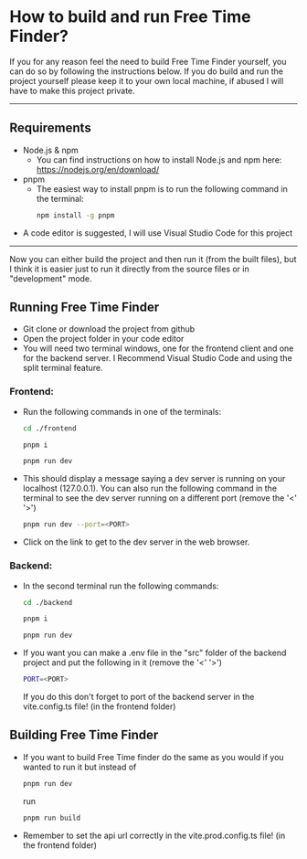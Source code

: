 # How to build and run Free Time Finder?

If you for any reason feel the need to build Free Time Finder yourself, you can do so by following the instructions below. If you do build and run the project yourself please keep it to your own local machine, if abused I will have to make this project private.

***
## Requirements
- Node.js & npm
  - You can find instructions on how to install Node.js and npm here: https://nodejs.org/en/download/
- pnpm
  - The easiest way to install pnpm is to run the following command in the terminal:
    ```bash
    npm install -g pnpm
    ```
- A code editor is suggested, I will use Visual Studio Code for this project

***

Now you can either build the project and then run it (from the built files), but I think it is easier just to run it directly from the source files or in "development" mode.

## Running Free Time Finder
- Git clone or download the project from github
- Open the project folder in your code editor
- You will need two terminal windows, one for the frontend client and one for the backend server. I Recommend Visual Studio Code and using the split terminal feature.

### Frontend:
- Run the following commands in one of the terminals:
  ```bash
  cd ./frontend
  ```
  ```bash
  pnpm i
  ```
  ```bash
  pnpm run dev
  ```
- This should display a message saying a dev server is running on your localhost (127.0.0.1). You can also run the following command in the terminal to see the dev server running on a different port (remove the '<' '>')
  ```bash
  pnpm run dev --port=<PORT>
  ```
- Click on the link to get to the dev server in the web browser.

### Backend:
- In the second terminal run the following commands:
  ```bash
  cd ./backend
  ```
  ```bash
  pnpm i
  ```
  ```bash
  pnpm run dev
  ```
- If you want you can make a .env file in the "src" folder of the backend project and put the following in it (remove the '<' '>')
  ```bash
  PORT=<PORT>
  ```	
  If you do this don't forget to port of the backend server in the vite.config.ts file! (in the frontend folder)

## Building Free Time Finder
- If you want to build Free Time finder do the same as you would if you wanted to run it but instead of
  ```bash
  pnpm run dev
  ```
  run
  ```bash
  pnpm run build
  ```
- Remember to set the api url correctly in the vite.prod.config.ts file! (in the frontend folder)